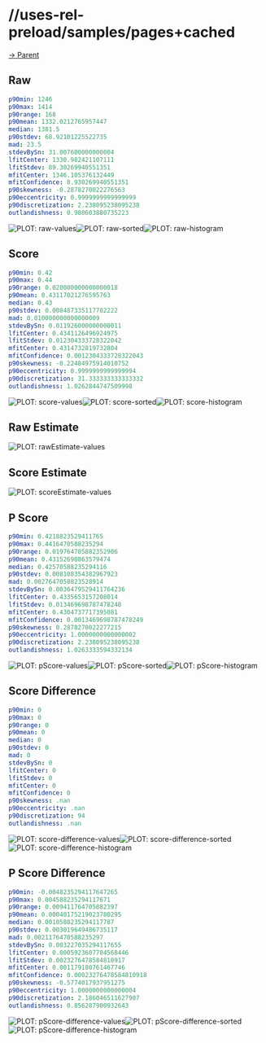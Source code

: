 
# //uses-rel-preload/samples/pages+cached

[→ Parent](../..)


## Raw


```yaml
p90min: 1246
p90max: 1414
p90range: 168
p90mean: 1332.0212765957447
median: 1381.5
p90stdev: 68.92101225522735
mad: 23.5
stdevBySn: 31.007600000000004
lfitCenter: 1330.982421107111
lfitStdev: 89.30269940551351
mfitCenter: 1346.105376132449
mfitConfidence: 8.930269940551351
p90skewness: -0.2878270022276563
p90eccentricity: 0.9999999999999999
p90discretization: 2.238095238095238
outlandishness: 0.980603880735223

```

![PLOT: raw-values](./raw/values.svg)![PLOT: raw-sorted](./raw/sorted.svg)![PLOT: raw-histogram](./raw/histogram.svg)
## Score


```yaml
p90min: 0.42
p90max: 0.44
p90range: 0.020000000000000018
p90mean: 0.43117021276595763
median: 0.43
p90stdev: 0.008487335117782222
mad: 0.010000000000000009
stdevBySn: 0.011926000000000011
lfitCenter: 0.4341126496924975
lfitStdev: 0.012304333728322042
mfitCenter: 0.4314732819732804
mfitConfidence: 0.0012304333728322043
p90skewness: -0.22484975914010752
p90eccentricity: 0.9999999999999994
p90discretization: 31.333333333333332
outlandishness: 1.0262844747509998

```

![PLOT: score-values](./score/values.svg)![PLOT: score-sorted](./score/sorted.svg)![PLOT: score-histogram](./score/histogram.svg)
## Raw Estimate

![PLOT: rawEstimate-values](./rawEstimate/values.svg)
## Score Estimate

![PLOT: scoreEstimate-values](./scoreEstimate/values.svg)
## P Score


```yaml
p90min: 0.4218823529411765
p90max: 0.4416470588235294
p90range: 0.019764705882352906
p90mean: 0.43152690863579474
median: 0.42570588235294116
p90stdev: 0.008108354382967923
mad: 0.0027647058823528914
stdevBySn: 0.0036479529411764236
lfitCenter: 0.4335653157208014
lfitStdev: 0.013469698787478248
mfitCenter: 0.4304737717395081
mfitConfidence: 0.0013469698787478249
p90skewness: 0.2878270022277215
p90eccentricity: 1.0000000000000002
p90discretization: 2.238095238095238
outlandishness: 1.0263333594332134

```

![PLOT: pScore-values](./pScore/values.svg)![PLOT: pScore-sorted](./pScore/sorted.svg)![PLOT: pScore-histogram](./pScore/histogram.svg)
## Score Difference


```yaml
p90min: 0
p90max: 0
p90range: 0
p90mean: 0
median: 0
p90stdev: 0
mad: 0
stdevBySn: 0
lfitCenter: 0
lfitStdev: 0
mfitCenter: 0
mfitConfidence: 0
p90skewness: .nan
p90eccentricity: .nan
p90discretization: 94
outlandishness: .nan

```

![PLOT: score-difference-values](./score-difference/values.svg)![PLOT: score-difference-sorted](./score-difference/sorted.svg)![PLOT: score-difference-histogram](./score-difference/histogram.svg)
## P Score Difference


```yaml
p90min: -0.0048235294117647265
p90max: 0.004588235294117671
p90range: 0.009411764705882397
p90mean: 0.00040175219023780295
median: 0.0010588235294117787
p90stdev: 0.003019649486735117
mad: 0.0021176470588235297
stdevBySn: 0.003227035294117655
lfitCenter: 0.0005923607784568446
lfitStdev: 0.0023276478584810917
mfitCenter: 0.001179180761467746
mfitConfidence: 0.00023276478584810918
p90skewness: -0.5774017937951275
p90eccentricity: 1.0000000000000004
p90discretization: 2.186046511627907
outlandishness: 0.856287900932643

```

![PLOT: pScore-difference-values](./pScore-difference/values.svg)![PLOT: pScore-difference-sorted](./pScore-difference/sorted.svg)![PLOT: pScore-difference-histogram](./pScore-difference/histogram.svg)